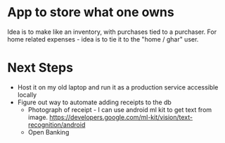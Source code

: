 # App to store what one owns

Idea is to make like an inventory, with purchases tied to a purchaser.
For home related expenses - idea is to tie it to the "home / ghar" user.

# Next Steps 
- Host it on my old laptop and run it as a production service accessible locally
- Figure out way to automate adding receipts to the db
  - Photograph of receipt  - I can use android ml kit to get text from image. https://developers.google.com/ml-kit/vision/text-recognition/android
  - Open Banking
 
